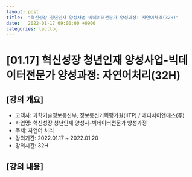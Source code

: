 ```yaml
---
layout: post
title:  "혁신성장 청년인재 양성사업-빅데이터전문가 양성과정: 자연어처리(32H)"
date:   2022-01-17 09:00:00 +0900
categories: lectlog
---
```


# [01.17] 혁신성장 청년인재 양성사업-빅데이터전문가 양성과정: 자연어처리(32H)

## [강의 개요]

* 고객사: 과학기술정보통신부, 정보통신기획평가원(IITP) / 메디치이앤에스(주)
* 사업명: 혁신성장 청년인재 양성사-빅데이터전문가 양성과정
* 주제: 자연어 처리
* 강의기간: 2022.01.17 ~ 2022.01.20
* 강의시간: 32H

## [강의 내용]
